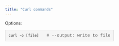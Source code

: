 ```yaml
---
title: "Curl commands"
---
```


Options:

<div style="background-color: #f5f5f5; border: 1px solid #ccc; padding: 10px; margin-bottom: 10px; display: inline-block; font-family: 'Courier New', Courier, monospace;">
  <code>curl -o [file] </code> <!-- Your command here -->
  <span style="margin-left: 10px; color: #555;"># --output: write to file</span>
</div>